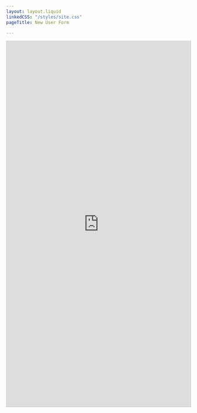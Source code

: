 ```yaml
---
layout: layout.liquid
linkedCSS: "/styles/site.css"
pageTitle: New User Form

---
```

<style>
  #banner, #menu, #titles-wrap {
    display: none !important;
  }
  #page {
    max-width: 100% !important;
    padding: 0 !important;
    margin-top: 0 !important;
  }
</style>
<iframe class="airtable-embed" src="https://airtable.com/embed/shrwEj1kzyTcRDDxd?backgroundColor=red" frameborder="0" onmousewheel="" width="100%" height="1000" style="background: transparent; border: 1px solid #ccc;"></iframe>
